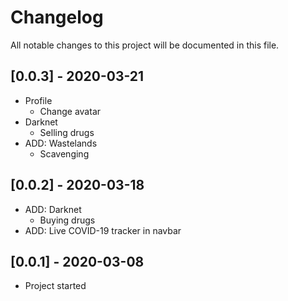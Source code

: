 # Changelog

All notable changes to this project will be documented in this file.

## [0.0.3] - 2020-03-21

- Profile
  - Change avatar
- Darknet
  - Selling drugs
- ADD: Wastelands
  - Scavenging

## [0.0.2] - 2020-03-18

- ADD: Darknet
  - Buying drugs
- ADD: Live COVID-19 tracker in navbar

## [0.0.1] - 2020-03-08

- Project started

